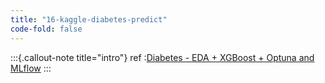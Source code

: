 ```yaml
---
title: "16-kaggle-diabetes-predict"
code-fold: false
---
```


:::{.callout-note title="intro"}
   ref :[Diabetes - EDA + XGBoost + Optuna and MLflow](https://www.kaggle.com/code/andrprovensi/diabetes-eda-xgboost-optuna-and-mlflow/input)
:::